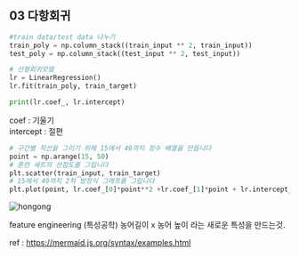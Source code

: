 ## 03 다항회귀
```python
#train data/test data 나누기
train_poly = np.column_stack((train_input ** 2, train_input))
test_poly = np.column_stack((test_input ** 2, test_input))

# 선형회귀모델
lr = LinearRegression()
lr.fit(train_poly, train_target)

print(lr.coef_, lr.intercept)
```


coef : 기울기    
intercept : 절편



```python
# 구간별 직선을 그리기 위해 15에서 49까지 정수 배열을 만듭니다
point = np.arange(15, 50)
# 훈련 세트의 산점도를 그립니다
plt.scatter(train_input, train_target)
# 15에서 49까지 2차 방정식 그래프를 그립니다
plt.plot(point, lr.coef_[0]*point**2 +lr.coef_[1]*point + lr.intercept_)
```

![hongong](image.png)

feature engineering (특성공학)
농어길이 x 농어 높이 라는 새로운 특성을 만드는것.










ref : https://mermaid.js.org/syntax/examples.html

